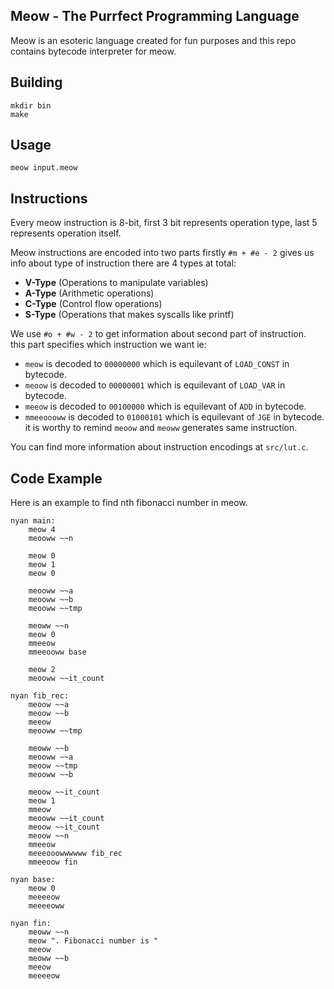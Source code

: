 ## Meow - The Purrfect Programming Language
Meow is an esoteric language created for fun purposes and this repo contains bytecode interpreter for meow.

## Building
```
mkdir bin
make
```

## Usage
```
meow input.meow
```

## Instructions
Every meow instruction is 8-bit, first 3 bit represents operation type, last 5 represents
operation itself.

Meow instructions are encoded into two parts firstly `#m + #e - 2` gives us info about
type of instruction there are 4 types at total:
* **V-Type** (Operations to manipulate variables)
* **A-Type** (Arithmetic operations)
* **C-Type** (Control flow operations)
* **S-Type** (Operations that makes syscalls like printf)

We use `#o + #w - 2` to get information about second part of instruction.\
this part specifies which instruction we want ie:
* `meow` is decoded to `00000000` which is equilevant of `LOAD_CONST` in bytecode.
* `meoow` is decoded to `00000001` which is equilevant of `LOAD_VAR` in bytecode.
* `meeow` is decoded to `00100000` which is equilevant of `ADD` in bytecode.
* `mmeeoooww` is decoded to `01000101` which is equilevant of `JGE` in bytecode.
it is worthy to remind `meoow` and `meoww` generates same instruction.

You can find more information about instruction encodings at `src/lut.c`.


## Code Example
Here is an example to find nth fibonacci number in meow. 
```
nyan main:
    meow 4
    meooww ~~n

    meow 0
    meow 1
    meow 0

    meooww ~~a
    meooww ~~b
    meooww ~~tmp

    meoww ~~n
    meow 0
    mmeeow
    mmeeooww base

    meow 2
    meooww ~~it_count

nyan fib_rec:
    meoow ~~a
    meoow ~~b
    meeow
    meooww ~~tmp

    meoww ~~b
    meooww ~~a
    meoow ~~tmp
    meooww ~~b

    meoow ~~it_count
    meow 1
    mmeow
    meooww ~~it_count
    meoow ~~it_count
    meoow ~~n
    mmeeow
    meeeooowwwwww fib_rec
    mmeeoow fin

nyan base:
    meow 0
    meeeeow
    meeeeoww

nyan fin:
    meoww ~~n
    meow ". Fibonacci number is "
    meeow
    meoww ~~b
    meeow
    meeeeow
```
